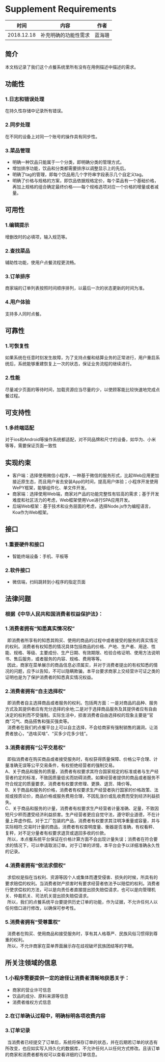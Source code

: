 # Supplement Requirements
|    时间    |  内容  | 作者  |
| :------: | :--: | :---: |
| 2018.12.18 | 补充明确的功能性需求  | 蓝海珊 |

## 简介
本文档记录了我们这个点餐系统里所有没有在用例描述中描述的需求。

## 功能性
### 1.日志和错误处理
在持久性存储中记录所有错误。
### 2.同步处理
在不同的设备上对同一个账号的操作具有同步性。
### 3.菜品管理
- 明确一种饮品只能属于一个分类，即明确分类的管理方式。
- 增加排序功能，饮品和分类都需要排序以调整显示上的先后。
- 明确了tag的管理，即每个饮品用几个字符串字段表示几个自定义tag。
- 明确了价格与规格的方案，即饮品依据规格定价，每个菜品有一个基础价格，再加上规格的组合确定最终价格——每个规格选项对应一个价格的增量或者减量。

## 可用性
### 1.编辑提示
增删改时的必填项，输入规范等。
### 2.查找菜品
辅助性功能，使用户点餐流程更流畅。
### 3.订单排序
商家端的订单列表按照时间顺序排列，以最后一次的状态更新的时间为准。
### 4.用户体验
支持多人同时点餐。

## 可靠性
### 1.可恢复性
如果系统在任意时刻发生故障，为了支持点餐和结算业务的正常进行，用户重启系统后，系统能够重建恢复上一次的状态，保证业务流程的继续进行。
### 2.性能
尽量减少页面的等待时间，加载资源应当尽量的少，以使顾客能比较快速地完成点餐过程。

## 可支持性
### 1.多终端适配
对于ios和Android等操作系统都适配，对不同品牌和尺寸的设备，如华为、小米等等，需要保证页面一致性

## 实现约束
- 客户端：选择使用微信小程序，一种基于微信的服务形式，比起Web应用更加接近原生态，而且用户省去安装App的时间，提高用户体验；小程序开发使用WePY框架，能够组件化、单文件开发。
- 商家端：选择使用Web端，商家对产品的功能完整性有较高的需求；基于开发难度和社区活力的考虑，Web框架使用Vue进行SPA应用开发。
- 后端Web框架：基于技术和业务层面的考虑，选择Node.js作为编程语言，Koa作为Web框架。

## 接口
### 1.重要硬件和接口
- 智能终端设备：手机、平板等
### 2.软件接口
- 微信端，扫码跳转到小程序的指定页面

## 法律问题
### 根据《中华人民共和国消费者权益保护法》：  
### 1.消费者拥有“知悉真实情况权”
&ensp;即消费者所享有的知悉其购买、使用的商品的过程中或者接受的服务的真实情况的权利。消费者有权知悉的情况具体包括商品的价格、产地、生产者、用途、性能、规格、等级、主要成份、生产日期、有效期限、检验合格证明、使用方法说明书、售后服务，或者服务的内容、规格、费用等等。  
&ensp;因此，商家在菜单展示的商品信息必须属实，并对于消费者提出的有权知悉的情况的问题，应予以告知，不可以隐瞒欺骗，本平台要求商家上交经营许可证之类的证明也是为了保护消费者的知悉真实情况权益。

### 2.消费者拥有“自主选择权”
&ensp;即消费者自主选择商品或者服务的权利。包括两方面：一是对商品的品种、服务方式及其提供者应有充分选择的余地;二是对于选择商品服务及其提供者应有自由决定的权利而不受强制。实际生活中，损害消费者自由选择权的现象主要是“官商”习气、商品搭售和强买强卖等。   
&ensp;消费者在我们的点餐平台上可以自主选择，不会给商家有强制销售的漏洞，让消费者放心，“选啥买啥”、“买多少花多少钱”。

### 3.消费者拥有“公平交易权”
&ensp;即指消费者在购买商品或者接受服务时，有权获得质量保障、价格公平合理、计量准确无误等公平交易条件，有权拒绝经营者的强制交易。  
A、关于商品和服务的质量，消费者有权要求其符合国家规定的标准或者与生产经营者约定的标准，不致因质量低劣而妨碍消费。如果经营者提供的商品或者服务不符合规定的质量要求，消费者有权要求修理、更换、退货、降价等。  
B、关于商品和服务的价格，消费者有权要求生产经营者执行国家的价格政策、法规或按质论价，商品价格或服务费用合理，不因乱涨价或乱收费而受到经济利益损失。  
C、关于商品和服务的计量，消费者有权要求生产经营者计量准确、足量，不致因短尺少秤而遭受经济利益损害。生产经营者更应自觉守法，遵守职业道德，不在计量上弄虚作假。对于工厂包装的产品，消费者有权要求其注明净重量或容量，并与实际相符;交易时计量的商品，消费者有权查明度量、衡器是否准确，有权看秤、复秤，对不足分量者有权要求退货或退回多收的价款。  
&ensp;所以，本点餐系统平台保证在价格计算方面不会出现计量失误；消费者在符合要求的情况下，可以申请取消订单。对于订单的详情，本平台会予以详细准确永久性的记录。

### 4.消费者拥有“依法求偿权”
&ensp;求偿权是指在当权利、资源等因个人或集体而遭受侵害、损失的时候，所具有的要求赔偿的权利。当消费者财产损害时有要求经营者依法予以赔偿的权利。消费者行使求偿权的方法，可以是向责任者直接提出损失赔偿请求，也可以是向管理机关、仲裁机关、司法机关提出损失赔偿请求。  
&ensp;所以，我们的点餐系统平台要提供历史订单的功能，作为证据，不允许任何人以任何借口进行修改，以确保可参考性。 
 
### 5.消费者拥有“受尊重权”
&ensp;消费者在购买、使用商品和接受服务时，享有其人格尊严、民族风俗习惯得到尊重的权利。  
&ensp;所以，不允许商家在菜单界面展示存在歧视破坏民族团结等的字眼。

## 所关注领域的信息
### 1.小程序需要提供一定的途径让消费者清晰地获悉关于：
- 商家的营业许可信息
- 饮品的成分、原料来源等信息
- 消费者维权方式信息
### 2.在订单确认过程中，明确标明各项收费内容
### 3.订单记录
&ensp;当消费者已经提交了订单后，系统将保存订单的状态，并在后期若订单的状态有所改变，也应如实写入持久化的数据库，不允许任何人以任何方式修改。且该订单的商家和消费者都有权可以查看详细的订单信息。















